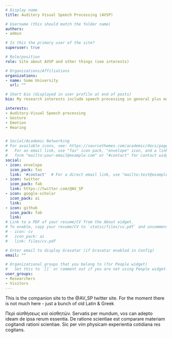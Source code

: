 ```yaml
---
# Display name
title: Auditory Visual Speech Processing (AVSP)

# Username (this should match the folder name)
authors:
- admin

# Is this the primary user of the site?
superuser: true

# Role/position
role: Site about AVSP and other things (see interests)

# Organizations/Affiliations
organizations:
- name: Some University
  url: ""

# Short bio (displayed in user profile at end of posts)
bio: My research interests include speech processing in general plus many other things.

interests:
- Auditory-Visual Speech processing
- Gesture
- Emotion
- Hearing


# Social/Academic Networking
# For available icons, see: https://sourcethemes.com/academic/docs/page-builder/#icons
#   For an email link, use "fas" icon pack, "envelope" icon, and a link in the
#   form "mailto:your-email@example.com" or "#contact" for contact widget.
social:
- icon: envelope
  icon_pack: fas
  link: '#contact'  # For a direct email link, use "mailto:test@example.org".
- icon: twitter
  icon_pack: fab
  link: https://twitter.com/@AV_SP
- icon: google-scholar
  icon_pack: ai
  link: 
- icon: github
  icon_pack: fab
  link: 
# Link to a PDF of your resume/CV from the About widget.
# To enable, copy your resume/CV to `static/files/cv.pdf` and uncomment the lines below.
# - icon: cv
#   icon_pack: ai
#   link: files/cv.pdf

# Enter email to display Gravatar (if Gravatar enabled in Config)
email: ""

# Organizational groups that you belong to (for People widget)
#   Set this to `[]` or comment out if you are not using People widget.
user_groups:
- Researchers
- Visitors
---
```


This is the companion site to the @AV_SP twitter site. For the moment there is not much here - just a bunch of old Latin & Greek

Περὶ αἰσθήσεως καὶ αἰσθητῶν. Servatis per mundum, vos can adepto ideam de ipsa rerum essentia. De ratione scientiae est comparare materiam cogitandi rationi scientiae. Sic per vim physicam experientia cotidiana res cogitans. 
